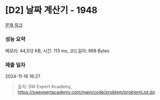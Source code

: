 # [D2] 날짜 계산기 - 1948 

[문제 링크](https://swexpertacademy.com/main/code/problem/problemDetail.do?contestProbId=AV5PnnU6AOsDFAUq) 

### 성능 요약

메모리: 44,512 KB, 시간: 113 ms, 코드길이: 668 Bytes

### 제출 일자

2024-11-16 16:27



> 출처: SW Expert Academy, https://swexpertacademy.com/main/code/problem/problemList.do